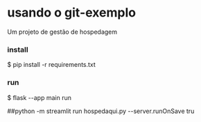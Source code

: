 # usando o git-exemplo

Um projeto de gestão de hospedagem

### install

$ pip install -r requirements.txt

### run

$ flask --app main run

##python -m streamlit run hospedaqui.py --server.runOnSave tru